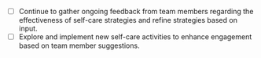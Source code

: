 - [ ] Continue to gather ongoing feedback from team members regarding the effectiveness of self-care strategies and refine strategies based on input.
- [ ] Explore and implement new self-care activities to enhance engagement based on team member suggestions.